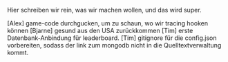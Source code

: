 Hier schreiben wir rein, was wir machen wollen, und das wird super.

[Alex] game-code durchgucken, um zu schaun, wo wir tracing hooken können
[Bjarne] gesund aus den USA zurückkommen
[Tim] erste Datenbank-Anbindung für leaderboard.
[Tim] gitignore für die config.json vorbereiten, sodass der link zum mongodb nicht in die Quelltextverwaltung kommt.
